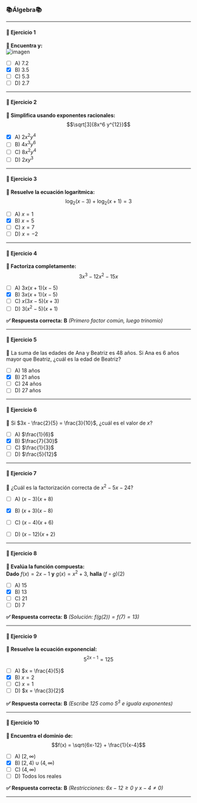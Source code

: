 ### 📚Álgebra📚

---

#### **🔢 Ejercicio 1**  
**📝 Encuentra y:**  
![imagen](https://github.com/user-attachments/assets/b92754a4-857c-442f-abf7-ebe347bc863e)


- [ ] A) 7.2  
- [x] B) 3.5  
- [ ] C) 5.3  
- [ ] D) 2.7  

---

#### **🔢 Ejercicio 2**  
**📝 Simplifica usando exponentes racionales:**  
$$\sqrt[3]{8x^6 y^{12}}$$  

- [x] A) $2x^2 y^4$  
- [ ] B) $4x^3 y^6$  
- [ ] C) $8x^2 y^4$  
- [ ] D) $2xy^3$  

---

#### **🔢 Ejercicio 3**  
**📝 Resuelve la ecuación logarítmica:**  
$$\log_2(x-3) + \log_2(x+1) = 3$$  

- [ ] A) $x = 1$  
- [x] B) $x = 5$  
- [ ] C) $x = 7$  
- [ ] D) $x = -2$  

---

#### **🔢 Ejercicio 4**  
**📝 Factoriza completamente:**  
$$3x^3 - 12x^2 - 15x$$  

- [ ] A) $3x(x+1)(x-5)$  
- [x] B) $3x(x+1)(x-5)$  
- [ ] C) $x(3x-5)(x+3)$  
- [ ] D) $3(x^2-5)(x+1)$  

**✅ Respuesta correcta:** **B** *(Primero factor común, luego trinomio)*  

---

#### **🔢 Ejercicio 5**  
**📝** La suma de las edades de Ana y Beatriz es 48 años. Si Ana es 6 años mayor que Beatriz, ¿cuál es la edad de Beatriz?  

- [ ] A) 18 años  
- [x] B) 21 años  
- [ ] C) 24 años  
- [ ] D) 27 años  

---

#### **🔢 Ejercicio 6**  
**📝** Si $3x - \frac{2}{5} = \frac{3}{10}$, ¿cuál es el valor de $x$?  

- [ ] A) $\frac{1}{6}$  
- [x] B) $\frac{7}{30}$  
- [ ] C) $\frac{1}{3}$  
- [ ] D) $\frac{5}{12}$  

---

#### **🔢 Ejercicio 7**  
**📝** ¿Cuál es la factorización correcta de $x^2 - 5x - 24$?  

- [ ] A) $(x - 3)(x + 8)$  
- [x] B) $(x + 3)(x - 8)$  
- [ ] C) $(x - 4)(x + 6)$  
- [ ] D) $(x - 12)(x + 2)$  


---

#### **🔢 Ejercicio 8**  
**📝 Evalúa la función compuesta:**  
**Dado** $f(x) = 2x-1$ **y** $g(x) = x^2+3$, **halla** $(f \circ g)(2)$  

- [ ] A) 15  
- [x] B) 13  
- [ ] C) 21  
- [ ] D) 7  

**✅ Respuesta correcta:** **B** *(Solución: $f(g(2)) = f(7) = 13$)*  

---

#### **🔢 Ejercicio 9**  
**📝 Resuelve la ecuación exponencial:**  
$$5^{2x-1} = 125$$  

- [ ] A) $x = \frac{4}{5}$  
- [x] B) $x = 2$  
- [ ] C) $x = 1$  
- [ ] D) $x = \frac{3}{2}$  

**✅ Respuesta correcta:** **B** *(Escribe 125 como $5^3$ e iguala exponentes)*  

---

#### **🔢 Ejercicio 10**  
**📝 Encuentra el dominio de:**  
$$f(x) = \sqrt{6x-12} + \frac{1}{x-4}$$  

- [ ] A) $[2, \infty)$  
- [x] B) $[2, 4) \cup (4, \infty)$  
- [ ] C) $(4, \infty)$  
- [ ] D) Todos los reales  

**✅ Respuesta correcta:** **B** *(Restricciones: $6x-12 \geq 0$ y $x-4 \neq 0$)*  

---
